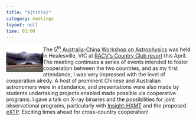 ```yaml
---
title: "${title}"
category: meetings
layout: null
time: 03:00
---
```

<!-- converted from blosxom format post by dkg 22.1.2022 -->
  <!---- Begin .post ---->
<img src="images/RACV_Healesville_2019-Apr.jpg" width="100" align="left"></a>
The <a href="https://acamar.org.au/events/acamar5/register/acamar-5">5<sup>th</sup> Australia-China Workshop on Astrophysics</a>
was held in Healesville, VIC at 
<a href="https://www.racv.com.au/travel-leisure/racv-club/healesville.html">RACV's Country Club resort</a> this April.
The meeting continues a series of events intended to foster cooperation between the two countries, and
as my first attendance, I was very impressed with the level of cooperation
alredy.
A host of prominent Chinese and Australian astronomers were in attendance, and presentations
were also made by students undertaking projects enabled made possible via
cooperative programs.
I gave a talk on X-ray binaries and the possibilities for joint observational
programs, particularly with <a href="http://www.hxmt.org/index.php/enhome">Insight-HXMT</a> and the proposed <a href="https://www.isdc.unige.ch/extp/">eXTP</a>.
Exciting times ahead for cross-country cooperation!
